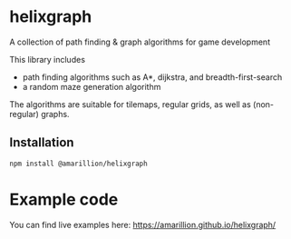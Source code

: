# helixgraph

A collection of path finding & graph algorithms for game development

This library includes

* path finding algorithms such as A*, dijkstra, and breadth-first-search
* a random maze generation algorithm

The algorithms are suitable for tilemaps, regular grids, as well as (non-regular) graphs.

## Installation

  `npm install @amarillion/helixgraph`

# Example code

You can find live examples here: https://amarillion.github.io/helixgraph/